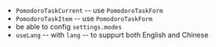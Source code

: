 - `PomodoroTaskCurrent` -- use `PomodoroTaskForm`
- `PomodoroTaskItem` -- use `PomodoroTaskForm`
- be able to config `settings.modes`
- `useLang` -- with `lang` -- to suppurt both English and Chinese
